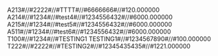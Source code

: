 A213#//#2222#//#TTTT#//#6666666#//#120.000000
A214#//#1234#//#test4#//#1234556432#//#6000.000000
A215#//#1234#//#test5#//#1234556432#//#6000.000000
A511#//#1234#//#test6#//#1234556432#//#6000.000000
T100#//#1234#//#TESTING1 TESTING1#//#1234567890#//#100.000000
T222#//#2222#//#TESTING2#//#12345435435#//#1221.000000
